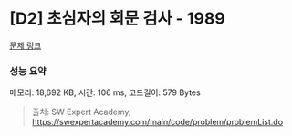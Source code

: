 # [D2] 초심자의 회문 검사 - 1989 

[문제 링크](https://swexpertacademy.com/main/code/problem/problemDetail.do?contestProbId=AV5PyTLqAf4DFAUq) 

### 성능 요약

메모리: 18,692 KB, 시간: 106 ms, 코드길이: 579 Bytes



> 출처: SW Expert Academy, https://swexpertacademy.com/main/code/problem/problemList.do
